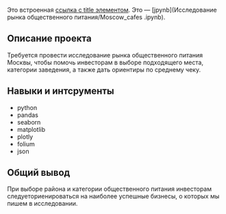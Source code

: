 Это встроенная [ссылка с title элементом](http://example.com/link "Я ссылка"). Это — [jpynb](Исследование рынка общественного питания/Moscow_cafes .ipynb).


## Описание проекта

Требуется провести исследование рынка общественного питания Москвы, чтобы помочь инвесторам в выборе подходящего места, категории заведения, а также дать ориентиры по среднему чеку.

## Навыки и интсрументы
- python
- pandas 
- seaborn 
- matplotlib
- plotly
- folium
- json

## Общий вывод

При выборе района и  категории общественного питания инвесторам следуеториенироваться на наиболее успешные бизнесы, о которых мы пишем в исследовании.
